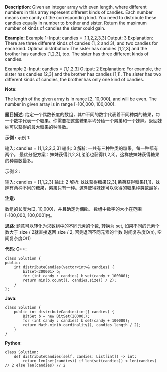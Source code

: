 __Description__:
Given an integer array with even length, where different numbers in this array represent different kinds of candies. Each number means one candy of the corresponding kind. You need to distribute these candies equally in number to brother and sister. Return the maximum number of kinds of candies the sister could gain.

__Example:__
Example 1:
Input: candies = [1,1,2,2,3,3]
Output: 3
Explanation:
There are three different kinds of candies (1, 2 and 3), and two candies for each kind.
Optimal distribution: The sister has candies [1,2,3] and the brother has candies [1,2,3], too.
The sister has three different kinds of candies.

Example 2:
Input: candies = [1,1,2,3]
Output: 2
Explanation: For example, the sister has candies [2,3] and the brother has candies [1,1].
The sister has two different kinds of candies, the brother has only one kind of candies.

__Note:__

The length of the given array is in range [2, 10,000], and will be even.
The number in given array is in range [-100,000, 100,000].

__题目描述__:
给定一个偶数长度的数组，其中不同的数字代表着不同种类的糖果，每一个数字代表一个糖果。你需要把这些糖果平均分给一个弟弟和一个妹妹。返回妹妹可以获得的最大糖果的种类数。

__示例 :__
示例 1:

输入: candies = [1,1,2,2,3,3]
输出: 3
解析: 一共有三种种类的糖果，每一种都有两个。
     最优分配方案：妹妹获得[1,2,3],弟弟也获得[1,2,3]。这样使妹妹获得糖果的种类数最多。

示例 2 :

输入: candies = [1,1,2,3]
输出: 2
解析: 妹妹获得糖果[2,3],弟弟获得糖果[1,1]，妹妹有两种不同的糖果，弟弟只有一种。这样使得妹妹可以获得的糖果种类数最多。

__注意:__

数组的长度为[2, 10,000]，并且确定为偶数。
数组中数字的大小在范围[-100,000, 100,000]内。

__思路__:
题意可以转化为求数组中的不同元素的个数, 转换为 set, 如果不同的元素个数大于 size / 2就直接返回 size / 2, 否则返回不同元素的个数
时间复杂度O(n), 空间复杂度O(1)

__代码__:
__C++__:
```
class Solution {
public:
    int distributeCandies(vector<int>& candies) {
        bitset<200001> b;
        for (int candy : candies) b.set(candy + 100000);
        return min(b.count(), candies.size() / 2);
    }
};
```

__Java__:
```
class Solution {
    public int distributeCandies(int[] candies) {
        BitSet b = new BitSet(200001);
        for (int candy : candies) b.set(candy + 100000);
        return Math.min(b.cardinality(), candies.length / 2);
    }
}
```

__Python__:
```
class Solution:
    def distributeCandies(self, candies: List[int]) -> int:
        return len(set(candies)) if len(set(candies)) < len(candies) // 2 else len(candies) // 2
```
